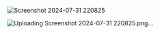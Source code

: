 ![Screenshot 2024-07-31 220825](https://github.com/user-attachments/assets/273ac554-0a8c-47dc-a35e-673ac14741a3)

![Uploading Screenshot 2024-07-31 220825.png…]()
